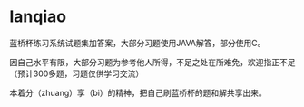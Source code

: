 # lanqiao


蓝桥杯练习系统试题集加答案，大部分习题使用JAVA解答，部分使用C。

因自己水平有限，大部分习题为参考他人所得，不足之处在所难免，欢迎指正不足（预计300多题，习题仅供学习交流）

本着分（zhuang）享（bi）的精神，把自己刷蓝桥杯的题和解共享出来。
